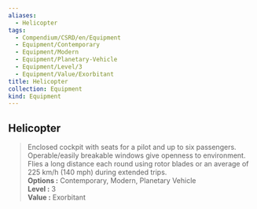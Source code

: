 ```yaml
---
aliases:
  - Helicopter
tags:
  - Compendium/CSRD/en/Equipment
  - Equipment/Contemporary
  - Equipment/Modern
  - Equipment/Planetary-Vehicle
  - Equipment/Level/3
  - Equipment/Value/Exorbitant
title: Helicopter
collection: Equipment
kind: Equipment
---
```

## Helicopter  
  
>Enclosed cockpit with seats for a pilot and up to six passengers. Operable/easily breakable windows give openness to environment. Flies a long distance each round using rotor blades or an average of 225 km/h (140 mph) during extended trips.  
> **Options :** Contemporary, Modern, Planetary Vehicle  
> **Level :** 3  
> **Value :** Exorbitant